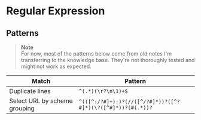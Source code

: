 # Regular Expression

## Patterns

> **Note**  
> For now, most of the patterns below come from old notes I'm transferring to the knowledge base. They're not thoroughly tested and might not work as expected.

Match | Pattern
----- | -------
Duplicate lines | `^(.*)(\r?\n\1)+$`
Select URL by scheme grouping | `^(([^:/?#]+):)?(//([^/?#]*))?([^?#]*)(\?([^#]*))?(#(.*))?`
